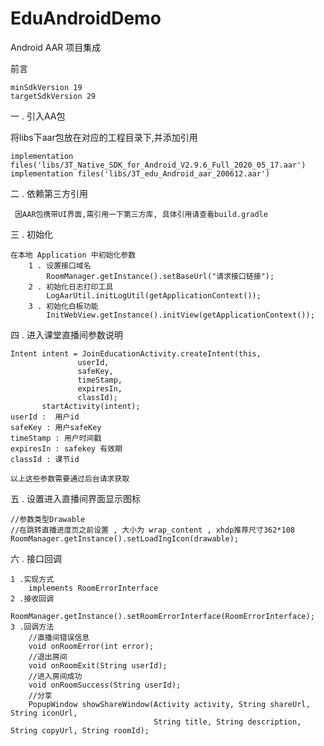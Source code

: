 # EduAndroidDemo
Android AAR 项目集成

前言

    minSdkVersion 19
    targetSdkVersion 29


一 . 引入AA包

   将libs下aar包放在对应的工程目录下,并添加引用

    implementation files('libs/3T_Native_SDK_for_Android_V2.9.6_Full_2020_05_17.aar')
    implementation files('libs/3T_edu_Android_aar_200612.aar')

二 . 依赖第三方引用

     因AAR包携带UI界面,需引用一下第三方库, 具体引用请查看build.gradle

三 . 初始化

    在本地 Application 中初始化参数
    	1 . 设置接口域名
    	    RoomManager.getInstance().setBaseUrl("请求接口链接");
    	2 . 初始化日志打印工具
    	    LogAarUtil.initLogUtil(getApplicationContext());
    	3 . 初始化白板功能
    	    InitWebView.getInstance().initView(getApplicationContext());

四 . 进入课堂直播间参数说明

    Intent intent = JoinEducationActivity.createIntent(this,
    	           userId,
    	           safeKey,
    	           timeStamp,
    	           expiresIn,
    	           classId);
    	   startActivity(intent);
    userId :  用户id
    safeKey : 用户safeKey
    timeStamp : 用户时间戳
    expiresIn : safekey 有效期
    classId : 课节id

    以上这些参数需要通过后台请求获取

五 . 设置进入直播间界面显示图标

    //参数类型Drawable
    //在跳转直播进度页之前设置 , 大小为 wrap_content , xhdp推荐尺寸362*108
    RoomManager.getInstance().setLoadIngIcon(drawable);

六 . 接口回调

    1 .实现方式
        implements RoomErrorInterface
    2 .接收回调
        RoomManager.getInstance().setRoomErrorInterface(RoomErrorInterface);
    3 .回调方法
        //直播间错误信息
        void onRoomError(int error);
        //退出房间
        void onRoomExit(String userId);
        //进入房间成功
        void onRoomSuccess(String userId);
        //分享
        PopupWindow showShareWindow(Activity activity, String shareUrl, String iconUrl,
                                    String title, String description, String copyUrl, String roomId);






























